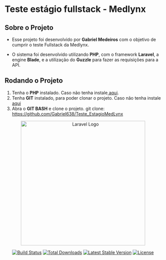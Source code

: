 # Teste estágio fullstack - Medlynx

## Sobre o Projeto

- Esse projeto foi desenvolvido por **Gabriel Medeiros** com o objetivo de cumprir o teste Fullstack da Medlynx.

- O sistema foi desenvolvido utilizando **PHP**, com o framework **Laravel**, a engine **Blade**, e a utilização do **Guzzle** para fazer as requisições para a API.

## Rodando o Projeto

1. Tenha o **PHP** instalado. Caso não tenha instale<a href=https://www.php.net> aqui</a>.
2. Tenha **GIT** instalado, para poder clonar o projeto. Caso não tenha instale<a href= https://git-scm.com/downloads> aqui</a>
3. Abra o **GIT BASH** e clone o projeto. git clone: https://github.com/Gabriel638/Teste_EstagioMedLynx

<p align="center"><a href="https://laravel.com" target="_blank"><img src="https://raw.githubusercontent.com/laravel/art/master/logo-lockup/5%20SVG/2%20CMYK/1%20Full%20Color/laravel-logolockup-cmyk-red.svg" width="400" alt="Laravel Logo"></a></p>
<p align="center">
<a href="https://github.com/laravel/framework/actions"><img src="https://github.com/laravel/framework/workflows/tests/badge.svg" alt="Build Status"></a>
<a href="https://packagist.org/packages/laravel/framework"><img src="https://img.shields.io/packagist/dt/laravel/framework" alt="Total Downloads"></a>
<a href="https://packagist.org/packages/laravel/framework"><img src="https://img.shields.io/packagist/v/laravel/framework" alt="Latest Stable Version"></a>
<a href="https://packagist.org/packages/laravel/framework"><img src="https://img.shields.io/packagist/l/laravel/framework" alt="License"></a>
</p>




